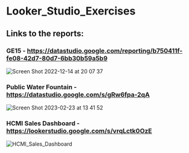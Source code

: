 # Looker_Studio_Exercises
## Links to the reports:
 
### GE15 - https://datastudio.google.com/reporting/b750411f-fe08-42d7-80d7-6bb30b59a5b9
![Screen Shot 2022-12-14 at 20 07 37](https://user-images.githubusercontent.com/112166780/224031860-32891582-7017-4c27-90c3-93ef4eeb1fd8.png)

### Public Water Fountain - https://datastudio.google.com/s/gRw6fpa-2qA
![Screen Shot 2023-02-23 at 13 41 52](https://user-images.githubusercontent.com/112166780/224031914-e341dffa-4592-4451-bb7f-95ee19074e8d.png)

### HCMI Sales Dashboard - https://lookerstudio.google.com/s/vrqLctk0OzE
![HCMI_Sales_Dashboard](https://user-images.githubusercontent.com/112166780/225012094-892f50e8-e40d-4198-92ae-4f0ed2e3a3fe.png)
